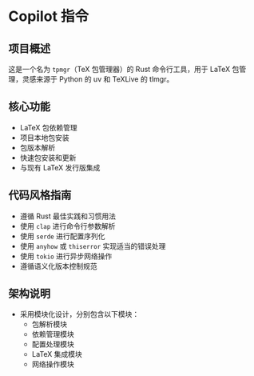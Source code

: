 # Copilot 指令

<!-- 使用此文件为 Copilot 提供工作区特定的自定义指令。更多详情请访问 https://code.visualstudio.com/docs/copilot/copilot-customization#_use-a-githubcopilotinstructionsmd-file -->

## 项目概述
这是一个名为 `tpmgr`（TeX 包管理器）的 Rust 命令行工具，用于 LaTeX 包管理，灵感来源于 Python 的 uv 和 TeXLive 的 tlmgr。

## 核心功能
- LaTeX 包依赖管理
- 项目本地包安装
- 包版本解析
- 快速包安装和更新
- 与现有 LaTeX 发行版集成

## 代码风格指南
- 遵循 Rust 最佳实践和习惯用法
- 使用 `clap` 进行命令行参数解析
- 使用 `serde` 进行配置序列化
- 使用 `anyhow` 或 `thiserror` 实现适当的错误处理
- 使用 `tokio` 进行异步网络操作
- 遵循语义化版本控制规范

## 架构说明
- 采用模块化设计，分别包含以下模块：
  - 包解析模块
  - 依赖管理模块
  - 配置处理模块
  - LaTeX 集成模块
  - 网络操作模块
